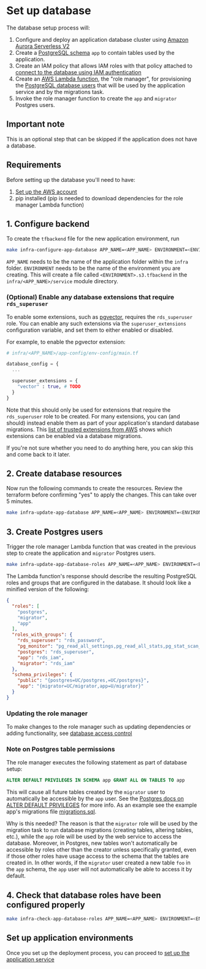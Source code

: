 # Set up database

The database setup process will:

1. Configure and deploy an application database cluster using [Amazon Aurora Serverless V2](https://aws.amazon.com/rds/aurora/serverless/)
2. Create a [PostgreSQL schema](https://www.postgresql.org/docs/current/ddl-schemas.html) `app` to contain tables used by the application.
3. Create an IAM policy that allows IAM roles with that policy attached to [connect to the database using IAM authentication](https://docs.aws.amazon.com/AmazonRDS/latest/UserGuide/UsingWithRDS.IAMDBAuth.Connecting.html)
4. Create an [AWS Lambda function](https://docs.aws.amazon.com/lambda/latest/dg/welcome.html), the "role manager", for provisioning the [PostgreSQL database users](https://www.postgresql.org/docs/8.0/user-manag.html) that will be used by the application service and by the migrations task.
5. Invoke the role manager function to create the `app` and `migrator` Postgres users.

## Important note

This is an optional step that can be skipped if the application does not have a database.

## Requirements

Before setting up the database you'll need to have:

1. [Set up the AWS account](./set-up-aws-account.md)
2. pip installed (pip is needed to download dependencies for the role manager Lambda function)

## 1. Configure backend

To create the `tfbackend` file for the new application environment, run

```bash
make infra-configure-app-database APP_NAME=<APP_NAME> ENVIRONMENT=<ENVIRONMENT>
```

`APP_NAME` needs to be the name of the application folder within the `infra` folder.
`ENVIRONMENT` needs to be the name of the environment you are creating. This will create a file called `<ENVIRONMENT>.s3.tfbackend` in the `infra/<APP_NAME>/service` module directory.

### (Optional) Enable any database extensions that require `rds_superuser`

To enable some extensions, such as [pgvector](https://github.com/pgvector/pgvector), requires the `rds_superuser` role. You can enable any such extensions via the `superuser_extensions` configuration variable, and set them to either enabled or disabled.

For example, to enable the pgvector extension:

```terraform
# infra/<APP_NAME>/app-config/env-config/main.tf

database_config = {
  ...

  superuser_extensions = {
    "vector" : true, # TODO
  }
}
```

Note that this should only be used for extensions that require the `rds_superuser` role to be created. For many extensions, you can (and should) instead enable them as part of your application's standard database migrations. This [list of trusted extensions from AWS](https://docs.aws.amazon.com/AmazonRDS/latest/UserGuide/CHAP_PostgreSQL.html#PostgreSQL.Concepts.General.Extensions.Trusted) shows which extensions can be enabled via a database migrations.

If you're not sure whether you need to do anything here, you can skip this and come back to it later.

## 2. Create database resources

Now run the following commands to create the resources. Review the terraform before confirming "yes" to apply the changes. This can take over 5 minutes.

```bash
make infra-update-app-database APP_NAME=<APP_NAME> ENVIRONMENT=<ENVIRONMENT>
```

## 3. Create Postgres users

Trigger the role manager Lambda function that was created in the previous step to create the application and `migrator` Postgres users.

```bash
make infra-update-app-database-roles APP_NAME=<APP_NAME> ENVIRONMENT=<ENVIRONMENT>
```

The Lambda function's response should describe the resulting PostgreSQL roles and groups that are configured in the database. It should look like a minified version of the following:

```json
{
  "roles": [
    "postgres",
    "migrator",
    "app"
  ],
  "roles_with_groups": {
    "rds_superuser": "rds_password",
    "pg_monitor": "pg_read_all_settings,pg_read_all_stats,pg_stat_scan_tables",
    "postgres": "rds_superuser",
    "app": "rds_iam",
    "migrator": "rds_iam"
  },
  "schema_privileges": {
    "public": "{postgres=UC/postgres,=UC/postgres}",
    "app": "{migrator=UC/migrator,app=U/migrator}"
  }
}
```

### Updating the role manager

To make changes to the role manager such as updating dependencies or adding functionality, see [database access control](/docs/infra/database-access-control.md#update-the-role-manager)

### Note on Postgres table permissions

The role manager executes the following statement as part of database setup:

```sql
ALTER DEFAULT PRIVILEGES IN SCHEMA app GRANT ALL ON TABLES TO app
```

This will cause all future tables created by the `migrator` user to automatically be accessible by the `app` user. See the [Postgres docs on ALTER DEFAULT PRIVILEGES](https://www.postgresql.org/docs/current/sql-alterdefaultprivileges.html) for more info. As an example see the example app's migrations file [migrations.sql](https://github.com/navapbc/template-infra/blob/main/template-only-app/migrations.sql).

Why is this needed? The reason is that the `migrator` role will be used by the migration task to run database migrations (creating tables, altering tables, etc.), while the `app` role will be used by the web service to access the database. Moreover, in Postgres, new tables won't automatically be accessible by roles other than the creator unless specifically granted, even if those other roles have usage access to the schema that the tables are created in. In other words, if the `migrator` user created a new table `foo` in the `app` schema, the `app` user will not automatically be able to access it by default.

## 4. Check that database roles have been configured properly

```bash
make infra-check-app-database-roles APP_NAME=<APP_NAME> ENVIRONMENT=<ENVIRONMENT>
```

## Set up application environments

Once you set up the deployment process, you can proceed to [set up the application service](./set-up-app-env.md)
